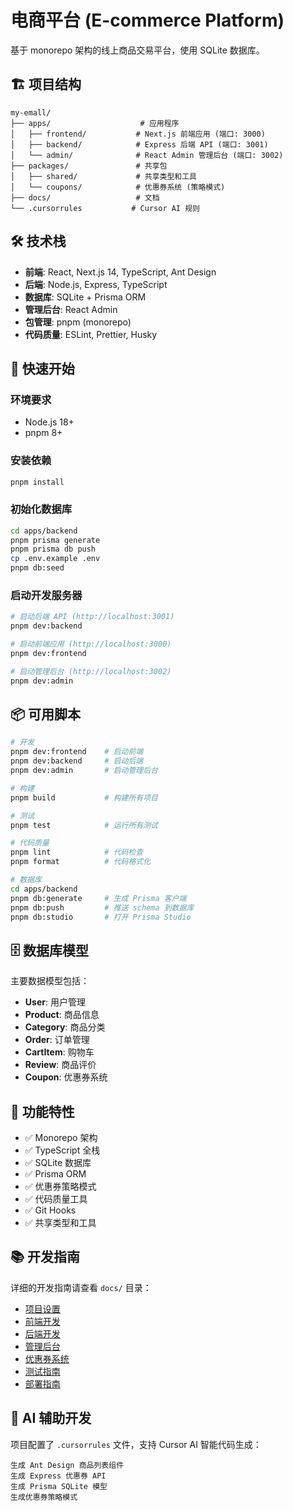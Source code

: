 # 电商平台 (E-commerce Platform)

基于 monorepo 架构的线上商品交易平台，使用 SQLite 数据库。

## 🏗️ 项目结构

```
my-emall/
├── apps/                    # 应用程序
│   ├── frontend/           # Next.js 前端应用 (端口: 3000)
│   ├── backend/            # Express 后端 API (端口: 3001)
│   └── admin/              # React Admin 管理后台 (端口: 3002)
├── packages/               # 共享包
│   ├── shared/             # 共享类型和工具
│   └── coupons/            # 优惠券系统 (策略模式)
├── docs/                   # 文档
└── .cursorrules           # Cursor AI 规则
```

## 🛠️ 技术栈

- **前端**: React, Next.js 14, TypeScript, Ant Design
- **后端**: Node.js, Express, TypeScript
- **数据库**: SQLite + Prisma ORM
- **管理后台**: React Admin
- **包管理**: pnpm (monorepo)
- **代码质量**: ESLint, Prettier, Husky

## 🚀 快速开始

### 环境要求

- Node.js 18+
- pnpm 8+

### 安装依赖

```bash
pnpm install
```

### 初始化数据库

```bash
cd apps/backend
pnpm prisma generate
pnpm prisma db push
cp .env.example .env
pnpm db:seed
```

### 启动开发服务器

```bash
# 启动后端 API (http://localhost:3001)
pnpm dev:backend

# 启动前端应用 (http://localhost:3000)
pnpm dev:frontend

# 启动管理后台 (http://localhost:3002)
pnpm dev:admin
```

## 📦 可用脚本

```bash
# 开发
pnpm dev:frontend    # 启动前端
pnpm dev:backend     # 启动后端
pnpm dev:admin       # 启动管理后台

# 构建
pnpm build           # 构建所有项目

# 测试
pnpm test            # 运行所有测试

# 代码质量
pnpm lint            # 代码检查
pnpm format          # 代码格式化

# 数据库
cd apps/backend
pnpm db:generate     # 生成 Prisma 客户端
pnpm db:push         # 推送 schema 到数据库
pnpm db:studio       # 打开 Prisma Studio
```

## 🗄️ 数据库模型

主要数据模型包括：

- **User**: 用户管理
- **Product**: 商品信息
- **Category**: 商品分类
- **Order**: 订单管理
- **CartItem**: 购物车
- **Review**: 商品评价
- **Coupon**: 优惠券系统

## 🎯 功能特性

- ✅ Monorepo 架构
- ✅ TypeScript 全栈
- ✅ SQLite 数据库
- ✅ Prisma ORM
- ✅ 优惠券策略模式
- ✅ 代码质量工具
- ✅ Git Hooks
- ✅ 共享类型和工具

## 📚 开发指南

详细的开发指南请查看 `docs/` 目录：

- [项目设置](docs/setup.markdown)
- [前端开发](docs/frontend.markdown)
- [后端开发](docs/backend.markdown)
- [管理后台](docs/admin.markdown)
- [优惠券系统](docs/coupons.markdown)
- [测试指南](docs/testing.markdown)
- [部署指南](docs/deployment.markdown)

## 🤖 AI 辅助开发

项目配置了 `.cursorrules` 文件，支持 Cursor AI 智能代码生成：

```
生成 Ant Design 商品列表组件
生成 Express 优惠券 API
生成 Prisma SQLite 模型
生成优惠券策略模式
```
